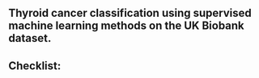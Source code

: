## Thyroid cancer classification using supervised machine learning methods on the UK Biobank dataset.

Checklist:
---
